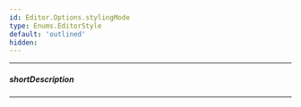 ```yaml
---
id: Editor.Options.stylingMode
type: Enums.EditorStyle
default: 'outlined'
hidden: 
---
```

---
##### shortDescription
<!-- Description goes here -->

---
<!-- Description goes here -->
